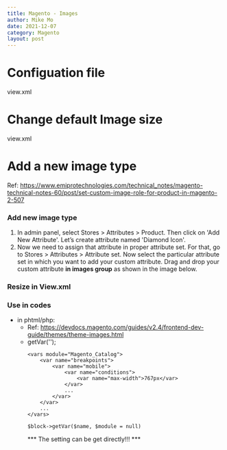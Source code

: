 ```yaml
---
title: Magento - Images
author: Mike Mo
date: 2021-12-07
category: Magento
layout: post
---
```


# Configuation file
view.xml

# Change default Image size
view.xml

# Add a new image type

Ref: https://www.emiprotechnologies.com/technical_notes/magento-technical-notes-60/post/set-custom-image-role-for-product-in-magento-2-507

### Add new image type
1. In admin panel, select Stores > Attributes > Product. Then click on 'Add New Attribute'. Let’s create attribute named 'Diamond Icon'. 
2. Now we need to assign that attribute in proper attribute set. For that, go to Stores > Attributes > Attribute set. Now select the particular attribute set in which you want to add your custom attribute. Drag and drop your custom attribute <strong>in images group</strong> as shown in the image below.

### Resize in View.xml

### Use in codes

- in phtml/php:
  - Ref: https://devdocs.magento.com/guides/v2.4/frontend-dev-guide/themes/theme-images.html
  - getVar('');
    ```
    <vars module="Magento_Catalog">
        <var name="breakpoints">
            <var name="mobile">
                <var name="conditions">
                    <var name="max-width">767px</var>
                </var>
                ...
            </var>
        </var>
        ...
    </vars>
    ```
    ```
    $block->getVar($name, $module = null)
    ```
    *** The setting can be get directly!!! ***

